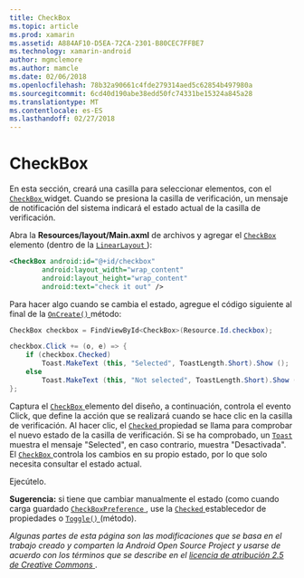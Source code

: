 ```yaml
---
title: CheckBox
ms.topic: article
ms.prod: xamarin
ms.assetid: A884AF10-D5EA-72CA-2301-B80CEC7FFBE7
ms.technology: xamarin-android
author: mgmclemore
ms.author: mamcle
ms.date: 02/06/2018
ms.openlocfilehash: 78b32a90661c4fde279314aed5c62854b497980a
ms.sourcegitcommit: 6cd40d190abe38edd50fc74331be15324a845a28
ms.translationtype: MT
ms.contentlocale: es-ES
ms.lasthandoff: 02/27/2018
---
```

# <a name="checkbox"></a>CheckBox

En esta sección, creará una casilla para seleccionar elementos, con el [ `CheckBox` ](https://developer.xamarin.com/api/type/Android.Widget.CheckBox) widget. Cuando se presiona la casilla de verificación, un mensaje de notificación del sistema indicará el estado actual de la casilla de verificación.

Abra la **Resources/layout/Main.axml** de archivos y agregar el [ `CheckBox` ](https://developer.xamarin.com/api/type/Android.Widget.CheckBox/) elemento (dentro de la [ `LinearLayout` ](https://developer.xamarin.com/api/type/Android.Widget.LinearLayout)):

```xml
<CheckBox android:id="@+id/checkbox"
        android:layout_width="wrap_content"
        android:layout_height="wrap_content"
        android:text="check it out" />
```

Para hacer algo cuando se cambia el estado, agregue el código siguiente al final de la [ `OnCreate()` ](https://developer.xamarin.com/api/member/Android.App.Activity.OnCreate/p/Android.OS.Bundle/Android.OS.PersistableBundle) método:

```csharp
CheckBox checkbox = FindViewById<CheckBox>(Resource.Id.checkbox);

checkbox.Click += (o, e) => {
    if (checkbox.Checked)
        Toast.MakeText (this, "Selected", ToastLength.Short).Show ();
    else
        Toast.MakeText (this, "Not selected", ToastLength.Short).Show ();
};
```

Captura el [ `CheckBox` ](https://developer.xamarin.com/api/type/Android.Widget.CheckBox/) elemento del diseño, a continuación, controla el evento Click, que define la acción que se realizará cuando se hace clic en la casilla de verificación. Al hacer clic, el [ `Checked` ](https://developer.xamarin.com/api/property/Android.Widget.CompoundButton.Checked/) propiedad se llama para comprobar el nuevo estado de la casilla de verificación. Si se ha comprobado, un [ `Toast` ](https://developer.xamarin.com/api/type/Android.Widget.Toast/) muestra el mensaje "Selected", en caso contrario, muestra "Desactivada". El [ `CheckBox` ](https://developer.xamarin.com/api/type/Android.Widget.CheckBox/) controla los cambios en su propio estado, por lo que solo necesita consultar el estado actual.

Ejecútelo.

**Sugerencia:** si tiene que cambiar manualmente el estado (como cuando carga guardado [ `CheckBoxPreference` ](https://developer.xamarin.com/api/type/Android.Preferences.CheckBoxPreference), use la [ `Checked` ](https://developer.xamarin.com/api/property/Android.Widget.CompoundButton.Checked) establecedor de propiedades o [ `Toggle()` ](https://developer.xamarin.com/api/member/Android.Widget.CompoundButton.Toggle) (método).

*Algunas partes de esta página son las modificaciones que se basa en el trabajo creado y comparten la Android Open Source Project y usarse de acuerdo con los términos que se describe en el*
[*licencia de atribución 2.5 de Creative Commons* ](http://creativecommons.org/licenses/by/2.5/).
